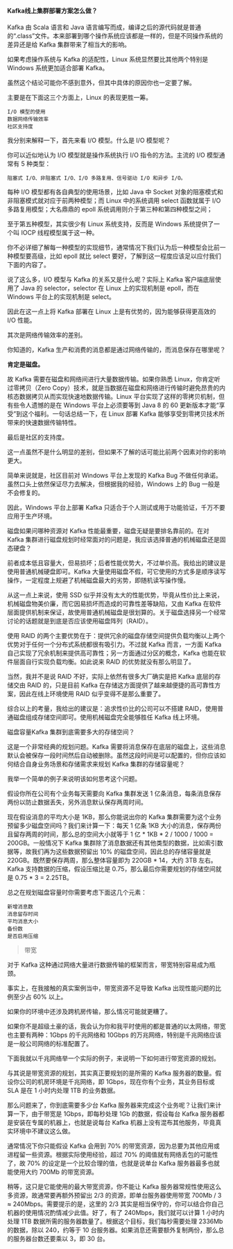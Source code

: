 #### Kafka线上集群部署方案怎么做？

Kafka 由 Scala 语言和 Java 语言编写而成，编译之后的源代码就是普通的“.class”文件。本来部署到哪个操作系统应该都是一样的，但是不同操作系统的差异还是给 Kafka 集群带来了相当大的影响。

如果考虑操作系统与 Kafka 的适配性，Linux 系统显然要比其他两个特别是 Windows 系统更加适合部署 Kafka。

虽然这个结论可能你不感到意外，但其中具体的原因你也一定要了解。

主要是在下面这三个方面上，Linux 的表现更胜一筹。
```
I/O 模型的使用
数据网络传输效率
社区支持度
```
我分别来解释一下，首先来看 I/O 模型。什么是 I/O 模型呢？

你可以近似地认为 I/O 模型就是操作系统执行 I/O 指令的方法。主流的 I/O 模型通常有 5 种类型：
```
阻塞式 I/O、非阻塞式 I/O、I/O 多路复用、信号驱动 I/O 和异步 I/O。
```
每种 I/O 模型都有各自典型的使用场景，比如 Java 中 Socket 对象的阻塞模式和非阻塞模式就对应于前两种模型；而 Linux 中的系统调用 select 函数就属于 I/O 多路复用模型；大名鼎鼎的 epoll 系统调用则介于第三种和第四种模型之间；

至于第五种模型，其实很少有 Linux 系统支持，反而是 Windows 系统提供了一个叫 IOCP 线程模型属于这一种。

你不必详细了解每一种模型的实现细节，通常情况下我们认为后一种模型会比前一种模型要高级，比如 epoll 就比 select 要好，了解到这一程度应该足以应付我们下面的内容了。

说了这么多，I/O 模型与 Kafka 的关系又是什么呢？实际上 Kafka 客户端底层使用了 Java 的 selector，selector 在 Linux 上的实现机制是 epoll，而在 Windows 平台上的实现机制是 select。

因此在这一点上将 Kafka 部署在 Linux 上是有优势的，因为能够获得更高效的 I/O 性能。

其次是网络传输效率的差别。

你知道的，Kafka 生产和消费的消息都是通过网络传输的，而消息保存在哪里呢？

**肯定是磁盘。**

故 Kafka 需要在磁盘和网络间进行大量数据传输。如果你熟悉 Linux，你肯定听过零拷贝（Zero Copy）技术，就是当数据在磁盘和网络进行传输时避免昂贵的内核态数据拷贝从而实现快速地数据传输。Linux 平台实现了这样的零拷贝机制，但有些令人遗憾的是在 Windows 平台上必须要等到 Java 8 的 60 更新版本才能“享受”到这个福利。一句话总结一下，在 Linux 部署 Kafka 能够享受到零拷贝技术所带来的快速数据传输特性。

最后是社区的支持度。

这一点虽然不是什么明显的差别，但如果不了解的话可能比前两个因素对你的影响更大。

简单来说就是，社区目前对 Windows 平台上发现的 Kafka Bug 不做任何承诺。虽然口头上依然保证尽力去解决，但根据我的经验，Windows 上的 Bug 一般是不会修复的。

因此，Windows 平台上部署 Kafka 只适合于个人测试或用于功能验证，千万不要应用于生产环境。

磁盘如果问哪种资源对 Kafka 性能最重要，磁盘无疑是要排名靠前的。在对 Kafka 集群进行磁盘规划时经常面对的问题是，我应该选择普通的机械磁盘还是固态硬盘？

前者成本低且容量大，但易损坏；后者性能优势大，不过单价高。我给出的建议是使用普通机械硬盘即可。Kafka 大量使用磁盘不假，可它使用的方式多是顺序读写操作，一定程度上规避了机械磁盘最大的劣势，即随机读写操作慢。

从这一点上来说，使用 SSD 似乎并没有太大的性能优势，毕竟从性价比上来说，机械磁盘物美价廉，而它因易损坏而造成的可靠性差等缺陷，又由 Kafka 在软件层面提供机制来保证，故使用普通机械磁盘是很划算的。关于磁盘选择另一个经常讨论的话题就是到底是否应该使用磁盘阵列（RAID）。

使用 RAID 的两个主要优势在于：提供冗余的磁盘存储空间提供负载均衡以上两个优势对于任何一个分布式系统都很有吸引力。不过就 Kafka 而言，一方面 Kafka 自己实现了冗余机制来提供高可靠性；另一方面通过分区的概念，Kafka 也能在软件层面自行实现负载均衡。如此说来 RAID 的优势就没有那么明显了。

当然，我并不是说 RAID 不好，实际上依然有很多大厂确实是把 Kafka 底层的存储交由 RAID 的，只是目前 Kafka 在存储这方面提供了越来越便捷的高可靠性方案，因此在线上环境使用 RAID 似乎变得不是那么重要了。

综合以上的考量，我给出的建议是：追求性价比的公司可以不搭建 RAID，使用普通磁盘组成存储空间即可。使用机械磁盘完全能够胜任 Kafka 线上环境。

磁盘容量Kafka 集群到底需要多大的存储空间？

这是一个非常经典的规划问题。Kafka 需要将消息保存在底层的磁盘上，这些消息默认会被保存一段时间然后自动被删除。虽然这段时间是可以配置的，但你应该如何结合自身业务场景和存储需求来规划 Kafka 集群的存储容量呢？

我举一个简单的例子来说明该如何思考这个问题。

假设你所在公司有个业务每天需要向 Kafka 集群发送 1 亿条消息，每条消息保存两份以防止数据丢失，另外消息默认保存两周时间。

现在假设消息的平均大小是 1KB，那么你能说出你的 Kafka 集群需要为这个业务预留多少磁盘空间吗？我们来计算一下：每天 1 亿条 1KB 大小的消息，保存两份且留存两周的时间，那么总的空间大小就等于 1 亿 * 1KB * 2 / 1000 / 1000 = 200GB。一般情况下 Kafka 集群除了消息数据还有其他类型的数据，比如索引数据等，故我们再为这些数据预留出 10% 的磁盘空间，因此总的存储容量就是 220GB。既然要保存两周，那么整体容量即为 220GB * 14，大约 3TB 左右。Kafka 支持数据的压缩，假设压缩比是 0.75，那么最后你需要规划的存储空间就是 0.75 * 3 = 2.25TB。

总之在规划磁盘容量时你需要考虑下面这几个元素：

```
新增消息数
消息留存时间
平均消息大小
备份数
是否启用压缩
```

> 带宽

对于 Kafka 这种通过网络大量进行数据传输的框架而言，带宽特别容易成为瓶颈。

事实上，在我接触的真实案例当中，带宽资源不足导致 Kafka 出现性能问题的比例至少占 60% 以上。

如果你的环境中还涉及跨机房传输，那么情况可能就更糟了。

如果你不是超级土豪的话，我会认为你和我平时使用的都是普通的以太网络，带宽也主要有两种：1Gbps 的千兆网络和 10Gbps 的万兆网络，特别是千兆网络应该是一般公司网络的标准配置了。

下面我就以千兆网络举一个实际的例子，来说明一下如何进行带宽资源的规划。

与其说是带宽资源的规划，其实真正要规划的是所需的 Kafka 服务器的数量。假设你公司的机房环境是千兆网络，即 1Gbps，现在你有个业务，其业务目标或 SLA 是在 1 小时内处理 1TB 的业务数据。

那么问题来了，你到底需要多少台 Kafka 服务器来完成这个业务呢？让我们来计算一下，由于带宽是 1Gbps，即每秒处理 1Gb 的数据，假设每台 Kafka 服务器都是安装在专属的机器上，也就是说每台 Kafka 机器上没有混布其他服务，毕竟真实环境中不建议这么做。

通常情况下你只能假设 Kafka 会用到 70% 的带宽资源，因为总要为其他应用或进程留一些资源。根据实际使用经验，超过 70% 的阈值就有网络丢包的可能性了，故 70% 的设定是一个比较合理的值，也就是说单台 Kafka 服务器最多也就能使用大约 700Mb 的带宽资源。

稍等，这只是它能使用的最大带宽资源，你不能让 Kafka 服务器常规性使用这么多资源，故通常要再额外预留出 2/3 的资源，即单台服务器使用带宽 700Mb / 3 ≈ 240Mbps。需要提示的是，这里的 2/3 其实是相当保守的，你可以结合你自己机器的使用情况酌情减少此值。好了，有了 240Mbps，我们就可以计算 1 小时内处理 1TB 数据所需的服务器数量了。根据这个目标，我们每秒需要处理 2336Mb 的数据，除以 240，约等于 10 台服务器。如果消息还需要额外复制两份，那么总的服务器台数还要乘以 3，即 30 台。
